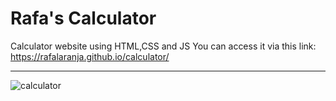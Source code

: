 # Rafa's Calculator
Calculator website using HTML,CSS and JS
You can access it via this link: https://rafalaranja.github.io/calculator/
<hr>

![calculator](https://github.com/rafalaranja/calculator/assets/82510324/0d7f3747-450c-4bf5-975b-0e45c23a7992)
